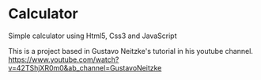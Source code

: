 # Calculator
Simple calculator using Html5, Css3 and JavaScript

This is a project based in Gustavo Neitzke's tutorial in his youtube channel.
https://www.youtube.com/watch?v=42TShjXR0m0&ab_channel=GustavoNeitzke

